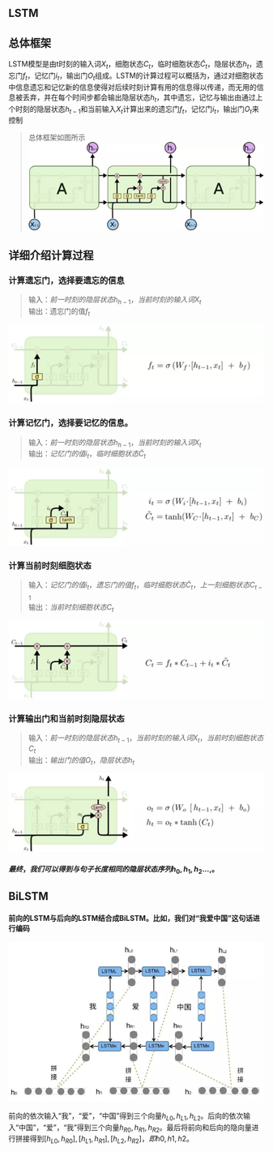 ## LSTM
## 总体框架
LSTM模型是由t时刻的输入词$X_t$，细胞状态$C_t$，临时细胞状态$\widetilde{C}_t$，隐层状态$h_t$，遗忘门$f_t$，记忆门$i_t$，输出门$O_t$组成。LSTM的计算过程可以概括为，通过对细胞状态中信息遗忘和记忆新的信息使得对后续时刻计算有用的信息得以传递，而无用的信息被丢弃，并在每个时间步都会输出隐层状态$h_t$，其中遗忘，记忆与输出由通过上个时刻的隐层状态$h_{t-1}$和当前输入$X_t$计算出来的遗忘门$f_t$，记忆门$i_t$，输出门$O_t$来控制
> 总体框架如图所示
![](res/chapter1-1.png)

## 详细介绍计算过程
### 计算遗忘门，选择要遗忘的信息
>输入：$前一时刻的隐层状态h_{h-1}，当前时刻的输入词X_t$        
>输出：遗忘门的值$f_t$

![](res/chapter1-2.png)

### 计算记忆门，选择要记忆的信息。
>输入：$前一时刻的隐层状态h_{h-1}，当前时刻的输入词X_t$        
>输出：$记忆门的值i_t，临时细胞状态\widetilde{C}_t$

![](res/chapter1-3.png)

### 计算当前时刻细胞状态
>输入：$记忆门的值i_t，遗忘门的值f_t，临时细胞状态\widetilde{C}_t，上一刻细胞状态C_{t-1}$        
>输出：$当前时刻细胞状态C_t$

![](res/chapter1-4.png)


### 计算输出门和当前时刻隐层状态
>输入：$前一时刻的隐层状态h_{t-1}，当前时刻的输入词X_t ，当前时刻细胞状态C_t$        
>输出：$输出门的值O_t，隐层状态h_t$

![](res/chapter1-5.png)
#### $最终，我们可以得到与句子长度相同的隐层状态序列{h_0,h_1 ,h_2 ..., }$。

## BiLSTM

#### 前向的LSTM与后向的LSTM结合成BiLSTM。比如，我们对“我爱中国”这句话进行编码

![](res/chapter1-6.png)


 前向的依次输入“我”，“爱”，“中国”得到三个向量${h_{L0},h_{L1} ,h_{L2} }$。后向的依次输入“中国”，“爱”，“我”得到三个向量${h_{R0},h_{R1} ,h_{R2}  }$。最后将前向和后向的隐向量进行拼接得到${[h_{L0},h_{R0} ], [h_{L1},h_{R1} ], [h_{L2},h_{R2} ]}，即{h0,h1 ,h2 }$。




